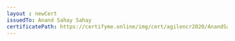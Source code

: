 ```yaml
--- 
layout : newCert 
issuedTo: Anand Sahay Sahay 
certificatePath: https://certifyme.online/img/cert/agilencr2020/AnandSahaySahay_f6e29.png
--- 
```

